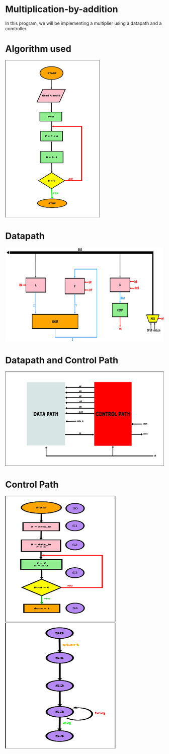 # Multiplication-by-addition
In this program, we will be implementing a multiplier using a datapath and a comtroller.
# Algorithm used
<img src="Images/algo.png" alt="Alt Text" width="300" height="500">

# Datapath 
<img src="Images/datapath.png" alt="Alt Text" width="800" height="300">

# Datapath and Control Path
<img src="Images/DP_CP_relationship.png" alt="Alt Text" width="800" height="300">

# Control Path
<img src="Images/Control Path.png" alt="Alt Text" width="350" height="400"> <img src="Images/Contol Path simplified.png" alt="Alt Text" width="350" height="400">
